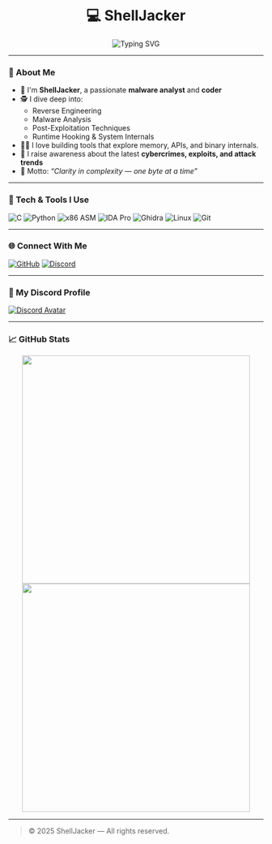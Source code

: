 <h1 align="center">💻 ShellJacker</h1>

<p align="center">
  <img src="https://readme-typing-svg.herokuapp.com?font=Fira+Code&size=22&duration=3000&pause=1000&center=true&vCenter=true&width=450&lines=Malware+Analyst+%7C+Reverse+Engineer;Post+Exploitation+%7C+Coder+%7C+Cybersecurity+Researcher" alt="Typing SVG" />
</p>

---

### 👋 About Me

- 🧠 I'm **ShellJacker**, a passionate **malware analyst** and **coder**
- 🕵️ I dive deep into:
  - Reverse Engineering
  - Malware Analysis
  - Post-Exploitation Techniques
  - Runtime Hooking & System Internals
- 👨‍💻 I love building tools that explore memory, APIs, and binary internals.
- 🚨 I raise awareness about the latest **cybercrimes, exploits, and attack trends**
- 🎯 Motto: _“Clarity in complexity — one byte at a time”_

---

### 🔧 Tech & Tools I Use

![C](https://img.shields.io/badge/C-00599C?style=for-the-badge&logo=c&logoColor=white)
![Python](https://img.shields.io/badge/Python-3670A0?style=for-the-badge&logo=python&logoColor=ffdd54)
![x86 ASM](https://img.shields.io/badge/x86%2F64%20Assembly-5e5e5e?style=for-the-badge)
![IDA Pro](https://img.shields.io/badge/IDA%20Pro-000000?style=for-the-badge)
![Ghidra](https://img.shields.io/badge/Ghidra-EF3D2B?style=for-the-badge)
![Linux](https://img.shields.io/badge/Linux-FCC624?style=for-the-badge&logo=linux&logoColor=black)
![Git](https://img.shields.io/badge/Git-F05032?style=for-the-badge&logo=git&logoColor=white)

---

### 🌐 Connect With Me

[![GitHub](https://img.shields.io/badge/GitHub-%2312100E.svg?style=for-the-badge&logo=github&logoColor=white)](https://github.com/soumeswarownsyou)
[![Discord](https://img.shields.io/badge/Discord-soumeswarownsyou%231000-5865F2?style=for-the-badge&logo=discord&logoColor=white)](https://discordapp.com/users/1245783823581577358)

---

### 🔷 My Discord Profile

[![Discord Avatar](https://cdn.discordapp.com/avatars/1245783823581577358/abcdef1234567890abcdef1234567890.png?size=80)](https://discordapp.com/users/1245783823581577358)

---

### 📈 GitHub Stats

<p align="center">
  <img src="https://github-readme-stats.vercel.app/api?username=soumeswarownsyou&show_icons=true&theme=radical" width="450"/>
  <img src="https://github-readme-streak-stats.herokuapp.com?user=soumeswarownsyou&theme=radical" width="450"/>
</p>

---

> © 2025 ShellJacker — All rights reserved.

